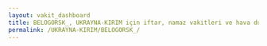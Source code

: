 ```yaml
---
layout: vakit_dashboard
title: BELOGORSK_, UKRAYNA-KIRIM için iftar, namaz vakitleri ve hava durumu - ilçe/eyalet seç
permalink: /UKRAYNA-KIRIM/BELOGORSK_/
---
```


<script type="text/javascript">
  var GLOBAL_COUNTRY = 'UKRAYNA-KIRIM';
  var GLOBAL_CITY = 'BELOGORSK_';
  var GLOBAL_STATE = '';
  var lat = 72;
  var lon = 21;
</script>
